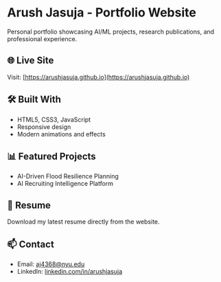# Arush Jasuja - Portfolio Website

Personal portfolio showcasing AI/ML projects, research publications, and professional experience.

## 🌐 Live Site
Visit: [https://arushjasuja.github.io](https://arushjasuja.github.io)

## 🛠️ Built With
- HTML5, CSS3, JavaScript
- Responsive design
- Modern animations and effects

## 📊 Featured Projects
- AI-Driven Flood Resilience Planning
- AI Recruiting Intelligence Platform

## 📄 Resume
Download my latest resume directly from the website.

## 📫 Contact
- Email: aj4368@nyu.edu
- LinkedIn: [linkedin.com/in/arushjasuja](https://linkedin.com/in/arushjasuja)